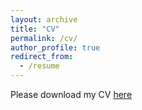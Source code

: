 ```yaml
---
layout: archive
title: "CV"
permalink: /cv/
author_profile: true
redirect_from:
  - /resume
---
```


Please download my CV [here](http://snigdha-sen.github.io/files/cv.pdf)
